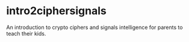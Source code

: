 # intro2ciphersignals
An introduction to crypto ciphers and signals intelligence for parents to teach their kids.
